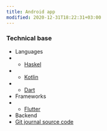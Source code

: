 ```yaml
---
title: Android app
modified: 2020-12-31T18:22:31+03:00
---
```


### Technical base
* Languages
* * [Haskel](haskell.org)
* * [Kotlin](https://kotlinlang.org)
* * [Dart](https://dart.dev)
* Frameworks
* * [Flutter](flutter.dev)
* Backend
* [Git journal source code](https://github.com/GitJournal/GitJournal)